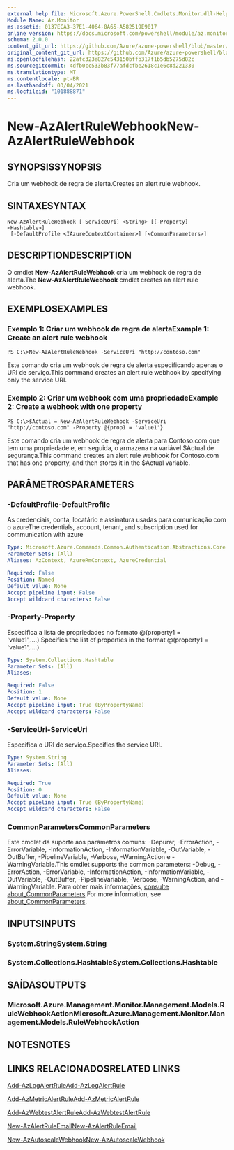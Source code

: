 ```yaml
---
external help file: Microsoft.Azure.PowerShell.Cmdlets.Monitor.dll-Help.xml
Module Name: Az.Monitor
ms.assetid: 0137ECA3-37E1-4064-8A65-A582519E9017
online version: https://docs.microsoft.com/powershell/module/az.monitor/new-azalertrulewebhook
schema: 2.0.0
content_git_url: https://github.com/Azure/azure-powershell/blob/master/src/Monitor/Monitor/help/New-AzAlertRuleWebhook.md
original_content_git_url: https://github.com/Azure/azure-powershell/blob/master/src/Monitor/Monitor/help/New-AzAlertRuleWebhook.md
ms.openlocfilehash: 22afc323e827c543150bffb317f1b5db5275d82c
ms.sourcegitcommit: 4dfb0cc533b83f77afdcfbe2618c1e6c8d221330
ms.translationtype: MT
ms.contentlocale: pt-BR
ms.lasthandoff: 03/04/2021
ms.locfileid: "101888871"
---
```

# <span data-ttu-id="8516e-101">New-AzAlertRuleWebhook</span><span class="sxs-lookup"><span data-stu-id="8516e-101">New-AzAlertRuleWebhook</span></span>

## <span data-ttu-id="8516e-102">SYNOPSIS</span><span class="sxs-lookup"><span data-stu-id="8516e-102">SYNOPSIS</span></span>
<span data-ttu-id="8516e-103">Cria um webhook de regra de alerta.</span><span class="sxs-lookup"><span data-stu-id="8516e-103">Creates an alert rule webhook.</span></span>

## <span data-ttu-id="8516e-104">SINTAXE</span><span class="sxs-lookup"><span data-stu-id="8516e-104">SYNTAX</span></span>

```
New-AzAlertRuleWebhook [-ServiceUri] <String> [[-Property] <Hashtable>]
 [-DefaultProfile <IAzureContextContainer>] [<CommonParameters>]
```

## <span data-ttu-id="8516e-105">DESCRIPTION</span><span class="sxs-lookup"><span data-stu-id="8516e-105">DESCRIPTION</span></span>
<span data-ttu-id="8516e-106">O cmdlet **New-AzAlertRuleWebhook** cria um webhook de regra de alerta.</span><span class="sxs-lookup"><span data-stu-id="8516e-106">The **New-AzAlertRuleWebhook** cmdlet creates an alert rule webhook.</span></span>

## <span data-ttu-id="8516e-107">EXEMPLOS</span><span class="sxs-lookup"><span data-stu-id="8516e-107">EXAMPLES</span></span>

### <span data-ttu-id="8516e-108">Exemplo 1: Criar um webhook de regra de alerta</span><span class="sxs-lookup"><span data-stu-id="8516e-108">Example 1: Create an alert rule webhook</span></span>
```
PS C:\>New-AzAlertRuleWebhook -ServiceUri "http://contoso.com"
```

<span data-ttu-id="8516e-109">Este comando cria um webhook de regra de alerta especificando apenas o URI de serviço.</span><span class="sxs-lookup"><span data-stu-id="8516e-109">This command creates an alert rule webhook by specifying only the service URI.</span></span>

### <span data-ttu-id="8516e-110">Exemplo 2: Criar um webhook com uma propriedade</span><span class="sxs-lookup"><span data-stu-id="8516e-110">Example 2: Create a webhook with one property</span></span>
```
PS C:\>$Actual = New-AzAlertRuleWebhook -ServiceUri "http://contoso.com" -Property @{prop1 = 'value1'}
```

<span data-ttu-id="8516e-111">Este comando cria um webhook de regra de alerta para Contoso.com que tem uma propriedade e, em seguida, o armazena na variável $Actual de segurança.</span><span class="sxs-lookup"><span data-stu-id="8516e-111">This command creates an alert rule webhook for Contoso.com that has one property, and then stores it in the $Actual variable.</span></span>

## <span data-ttu-id="8516e-112">PARÂMETROS</span><span class="sxs-lookup"><span data-stu-id="8516e-112">PARAMETERS</span></span>

### <span data-ttu-id="8516e-113">-DefaultProfile</span><span class="sxs-lookup"><span data-stu-id="8516e-113">-DefaultProfile</span></span>
<span data-ttu-id="8516e-114">As credenciais, conta, locatário e assinatura usadas para comunicação com o azure</span><span class="sxs-lookup"><span data-stu-id="8516e-114">The credentials, account, tenant, and subscription used for communication with azure</span></span>

```yaml
Type: Microsoft.Azure.Commands.Common.Authentication.Abstractions.Core.IAzureContextContainer
Parameter Sets: (All)
Aliases: AzContext, AzureRmContext, AzureCredential

Required: False
Position: Named
Default value: None
Accept pipeline input: False
Accept wildcard characters: False
```

### <span data-ttu-id="8516e-115">-Property</span><span class="sxs-lookup"><span data-stu-id="8516e-115">-Property</span></span>
<span data-ttu-id="8516e-116">Especifica a lista de propriedades no formato @(property1 = 'value1',....).</span><span class="sxs-lookup"><span data-stu-id="8516e-116">Specifies the list of properties in the format @(property1 = 'value1',....).</span></span>

```yaml
Type: System.Collections.Hashtable
Parameter Sets: (All)
Aliases:

Required: False
Position: 1
Default value: None
Accept pipeline input: True (ByPropertyName)
Accept wildcard characters: False
```

### <span data-ttu-id="8516e-117">-ServiceUri</span><span class="sxs-lookup"><span data-stu-id="8516e-117">-ServiceUri</span></span>
<span data-ttu-id="8516e-118">Especifica o URI de serviço.</span><span class="sxs-lookup"><span data-stu-id="8516e-118">Specifies the service URI.</span></span>

```yaml
Type: System.String
Parameter Sets: (All)
Aliases:

Required: True
Position: 0
Default value: None
Accept pipeline input: True (ByPropertyName)
Accept wildcard characters: False
```

### <span data-ttu-id="8516e-119">CommonParameters</span><span class="sxs-lookup"><span data-stu-id="8516e-119">CommonParameters</span></span>
<span data-ttu-id="8516e-120">Este cmdlet dá suporte aos parâmetros comuns: -Depurar, -ErrorAction, -ErrorVariable, -InformationAction, -InformationVariable, -OutVariable, -OutBuffer, -PipelineVariable, -Verbose, -WarningAction e -WarningVariable.</span><span class="sxs-lookup"><span data-stu-id="8516e-120">This cmdlet supports the common parameters: -Debug, -ErrorAction, -ErrorVariable, -InformationAction, -InformationVariable, -OutVariable, -OutBuffer, -PipelineVariable, -Verbose, -WarningAction, and -WarningVariable.</span></span> <span data-ttu-id="8516e-121">Para obter mais informações, [consulte about_CommonParameters](http://go.microsoft.com/fwlink/?LinkID=113216).</span><span class="sxs-lookup"><span data-stu-id="8516e-121">For more information, see [about_CommonParameters](http://go.microsoft.com/fwlink/?LinkID=113216).</span></span>

## <span data-ttu-id="8516e-122">INPUTS</span><span class="sxs-lookup"><span data-stu-id="8516e-122">INPUTS</span></span>

### <span data-ttu-id="8516e-123">System.String</span><span class="sxs-lookup"><span data-stu-id="8516e-123">System.String</span></span>

### <span data-ttu-id="8516e-124">System.Collections.Hashtable</span><span class="sxs-lookup"><span data-stu-id="8516e-124">System.Collections.Hashtable</span></span>

## <span data-ttu-id="8516e-125">SAÍDAS</span><span class="sxs-lookup"><span data-stu-id="8516e-125">OUTPUTS</span></span>

### <span data-ttu-id="8516e-126">Microsoft.Azure.Management.Monitor.Management.Models.RuleWebhookAction</span><span class="sxs-lookup"><span data-stu-id="8516e-126">Microsoft.Azure.Management.Monitor.Management.Models.RuleWebhookAction</span></span>

## <span data-ttu-id="8516e-127">NOTES</span><span class="sxs-lookup"><span data-stu-id="8516e-127">NOTES</span></span>

## <span data-ttu-id="8516e-128">LINKS RELACIONADOS</span><span class="sxs-lookup"><span data-stu-id="8516e-128">RELATED LINKS</span></span>

[<span data-ttu-id="8516e-129">Add-AzLogAlertRule</span><span class="sxs-lookup"><span data-stu-id="8516e-129">Add-AzLogAlertRule</span></span>](./Add-AzLogAlertRule.md)

[<span data-ttu-id="8516e-130">Add-AzMetricAlertRule</span><span class="sxs-lookup"><span data-stu-id="8516e-130">Add-AzMetricAlertRule</span></span>](./Add-AzMetricAlertRule.md)

[<span data-ttu-id="8516e-131">Add-AzWebtestAlertRule</span><span class="sxs-lookup"><span data-stu-id="8516e-131">Add-AzWebtestAlertRule</span></span>](./Add-AzWebtestAlertRule.md)

[<span data-ttu-id="8516e-132">New-AzAlertRuleEmail</span><span class="sxs-lookup"><span data-stu-id="8516e-132">New-AzAlertRuleEmail</span></span>](./New-AzAlertRuleEmail.md)

[<span data-ttu-id="8516e-133">New-AzAutoscaleWebhook</span><span class="sxs-lookup"><span data-stu-id="8516e-133">New-AzAutoscaleWebhook</span></span>](./New-AzAutoscaleWebhook.md)


